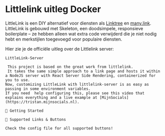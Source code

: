 <h1> Littlelink uitleg Docker </h1>

LittleLink is een DIY alternatief voor diensten als [Linktree](https://linktr.ee) en [many.link](https://many.link). LittleLink is gebouwd met Skeleton, een doodsimpele, responsieve boilerplate – ze hebben alleen wat extra code verwijderd die je niet nodig hebt en merkstijlen toegevoegd voor populaire diensten.

Hier zie je de officiële uitleg over de Littlelink server:

```
LittleLink-Server
 
 This project is based on the great work from littlelink. 
 It takes the same simple approach to a link page and hosts it within a NodeJS server with React Server Side Rendering, containerized for you to use. 
Now, customizing LittleLink with littlelink-server is as easy as passing in some environment variables. 
If you need  help configuring this, please see this video that explains everything and a live example at [MijnSocials](https://tristan.mijnsocials.nl).

🚀 Getting Started

📍 Supported Links & Buttons

Check the config file for all supported buttons!
```
